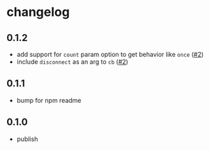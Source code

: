 # changelog

## 0.1.2

- add support for `count` param option to get behavior like `once`
  ([#2](https://github.com/fuz-dev/intersect/pull/2))
- include `disconnect` as an arg to `cb`
  ([#2](https://github.com/fuz-dev/intersect/pull/2))

## 0.1.1

- bump for npm readme

## 0.1.0

- publish
